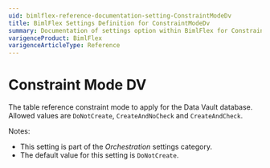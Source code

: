 ```yaml
---
uid: bimlflex-reference-documentation-setting-ConstraintModeDv
title: BimlFlex Settings Definition for ConstraintModeDv
summary: Documentation of settings option within BimlFlex for ConstraintModeDv
varigenceProduct: BimlFlex
varigenceArticleType: Reference
---
```


# Constraint Mode DV

The table reference constraint mode to apply for the Data Vault database. Allowed values are `DoNotCreate`, `CreateAndNoCheck` and `CreateAndCheck`.

Notes:

* This setting is part of the *Orchestration* settings category.
* The default value for this setting is `DoNotCreate`.